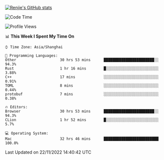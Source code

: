 [![Renjie's GitHub stats](https://github-readme-stats.vercel.app/api?username=liurenjie1024&show_icons=true&theme=chartreuse-dark)](https://github.com/anuraghazra/github-readme-stats)

<!--START_SECTION:waka-->
![Code Time](http://img.shields.io/badge/Code%20Time-366%20hrs%2015%20mins-blue)

![Profile Views](http://img.shields.io/badge/Profile%20Views-23-blue)

📊 **This Week I Spent My Time On** 

```text
⌚︎ Time Zone: Asia/Shanghai

💬 Programming Languages: 
Other                    30 hrs 53 mins      ███████████████████████░░   94.3% 
Rust                     1 hr 16 mins        █░░░░░░░░░░░░░░░░░░░░░░░░   3.88% 
C++                      17 mins             ░░░░░░░░░░░░░░░░░░░░░░░░░   0.91% 
TOML                     8 mins              ░░░░░░░░░░░░░░░░░░░░░░░░░   0.44% 
protobuf                 7 mins              ░░░░░░░░░░░░░░░░░░░░░░░░░   0.38%

🔥 Editors: 
Browser                  30 hrs 53 mins      ███████████████████████░░   94.3% 
CLion                    1 hr 52 mins        █░░░░░░░░░░░░░░░░░░░░░░░░   5.7%

💻 Operating System: 
Mac                      32 hrs 46 mins      █████████████████████████   100.0%

```


 Last Updated on 22/11/2022 14:40:42 UTC
<!--END_SECTION:waka-->

